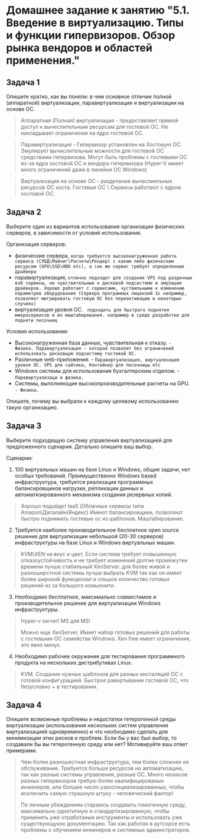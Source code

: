# Домашнее задание к занятию "5.1. Введение в виртуализацию. Типы и функции гипервизоров. Обзор рынка вендоров и областей применения."
## Задача 1

Опишите кратко, как вы поняли: в чем основное отличие полной (аппаратной) виртуализации, паравиртуализации и виртуализации на основе ОС.
> Аппаратная (Полная) виртуализация - предоставляет прямой доступ к вычеслительным ресурсам для гостевой ОС. Не накладывает ограничения на ядро гостевой ОС.

> Паравиртуализация - Гипервизор установлен на Хостовую ОС. Эмулирует вычислительные можности для гостевой ОС средствами гипервизова. Могут быть проблемы с гостевыми ОС из-за ядра хостовой ОС и вендора гипервизора (Hyper-V имеет много ограничений даже в линейки ОС Windows)

> Виртуализация на основе ОС - разделение вычеслиельных ресурсов ОС хоста. Гостевые ОС \ Сервисы работают с ядром хостовой ОС. 

## Задача 2

Выберите один из вариантов использования организации физических серверов, в зависимости от условий использования.

Организация серверов:
- физические сервера, ``` когда требуется высоконагруженная работа сервиса (СУБД\Майниг\Расчеты\Рендер) с каким либо физическим ресурсом (GPU\SSD\HDD etc), а так же сервис требует определенные драйвера ```
- паравиртуализация, ``` отлично подходит для создания VPS под раздичные вэб сервисы, не чувствительные к дисковой подсистеме и эмулации драйверов. Хорошо работает с сервисами, чуствильными к изменению параметров оборудования (Сервера програмных лицензий 1с например, позволяет мигрировать гостевую ОС без переактивации в некоторых случиях) ```
- виртуализация уровня ОС. ``` подходить для быстрого поднятия микросервисов и их маштабирования. например в среде разработки для подняти песочниц```

Условия использования:
- Высоконагруженная база данных, чувствительная к отказу. `````- Физика. Паравиртуализация - которая позволит без ограничений использовать дисковыую подсистему гостевой ОС.`````
- Различные web-приложения. - `````` Паравиртуализация, виртуализация уровня ОС. VPS для сайтика, Контейнер для песочницы etc ``````
- Windows системы для использования бухгалтерским отделом. - ```Паравиртуализаци и физика.```
- Системы, выполняющие высокопроизводительные расчеты на GPU. ```- Физика.```

Опишите, почему вы выбрали к каждому целевому использованию такую организацию.

## Задача 3

Выберите подходящую систему управления виртуализацией для предложенного сценария. Детально опишите ваш выбор.

Сценарии:

1. 100 виртуальных машин на базе Linux и Windows, общие задачи, нет особых требований. Преимущественно Windows based инфраструктура, требуется реализация программных балансировщиков нагрузки, репликации данных и автоматизированного механизма создания резервных копий.
> Хорошо подойдет IaaS (Облачные сервисы типа Amazon\Даталайн\Яндекс) Имеют балансировщики, позволяют быстро поднимать гостевые ос из шаблонов. Маштабирование.  

2. Требуется наиболее производительное бесплатное open source решение для виртуализации небольшой (20-30 серверов) инфраструктуры на базе Linux и Windows виртуальных машин.
> KVM\XEN на вкус и цвет. Если система требует повышенную отказоустойчивость и не требует изменений долгие промежутки времени лучше стабильный XenServer. для более живой и разношерстной системы лучше выбрать KVM так как он имеет более широкий функционал и ольшое количество готовых решений из за большого комьюнити.

3. Необходимо бесплатное, максимально совместимое и производительное решение для виртуализации Windows инфраструктуры.
>Hyper-v server! MS для MS!
> 
>Можно еще XenServer. Имеет набор готовых решений для работы с гостевыми ОС семейства Windows. Xen free имеет ограничения, это явно минус.

4. Необходимо рабочее окружение для тестирования программного продукта на нескольких дистрибутивах Linux.
> KVM. Создание нужных шаблонов для разных инсталяций ОС с готовой конфигурацией. Быстрое равертывание гостевой ОС, что безусловно + в тестировании.


## Задача 4

Опишите возможные проблемы и недостатки гетерогенной среды виртуализации (использования нескольких систем управления виртуализацией одновременно) и что необходимо сделать для минимизации этих рисков и проблем. Если бы у вас был выбор, то создавали бы вы гетерогенную среду или нет? Мотивируйте ваш ответ примерами.
> Чем более разношестная инфраструктура, тем более сложнее ее обслуживание. Требуется больше ресурсов на автоматизацию, так как разные системы управления, разные ОС. Много нюансов разных гипервизоров требую более квалифицированых инженеров, или болшее число узкоспециализированных, чтобы исключить самую страшную штуку - человеческий фактор!
> 
> По личным убеждениям стараюсь создавать гомогенную среду, максимально однотипную и стандартизированную, чтобы применять уже отработаные инструменты и использовать уже существующуюю документацию. Так как работая в аутсорсе есть проблемы с обучением инженеров и системных админстраторов.
> 
